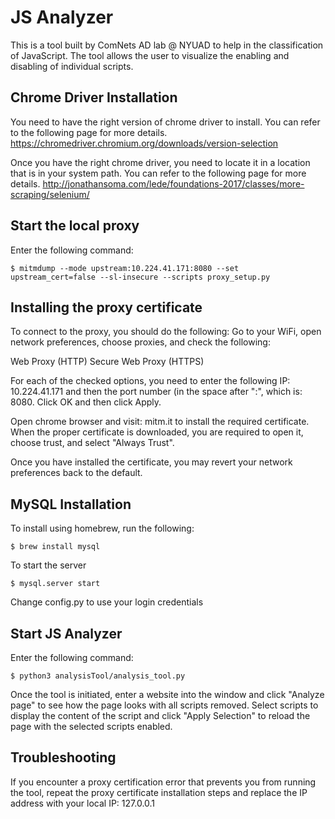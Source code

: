 # JS Analyzer
This is a tool built by ComNets AD lab @ NYUAD to help in the classification of JavaScript. The tool allows the user to visualize the enabling and disabling of individual scripts.

## Chrome Driver Installation
You need to have the right version of chrome driver to install. You can refer to the following page for more details.
https://chromedriver.chromium.org/downloads/version-selection

Once you have the right chrome driver, you need to locate it in a location that is in your system path. You can refer to the following page for more details.
http://jonathansoma.com/lede/foundations-2017/classes/more-scraping/selenium/

## Start the local proxy
Enter the following command:
```
$ mitmdump --mode upstream:10.224.41.171:8080 --set upstream_cert=false --sl-insecure --scripts proxy_setup.py
```

## Installing the proxy certificate
To connect to the proxy, you should do the following:
Go to your WiFi, open network preferences, choose proxies, and check the following:

Web Proxy (HTTP)
Secure Web Proxy (HTTPS)

For each of the checked options, you need to enter the following IP: 10.224.41.171 and then the port number (in the space after ":", which is: 8080. Click OK and then click Apply.

Open chrome browser and visit: mitm.it to install the required certificate. When the proper certificate is downloaded, you are required to open it, choose trust, and select "Always Trust".

Once you have installed the certificate, you may revert your network preferences back to the default.

## MySQL Installation

To install using homebrew, run the following:
```
$ brew install mysql
```
To start the server
```
$ mysql.server start
```
Change config.py to use your login credentials

## Start JS Analyzer
Enter the following command:
```
$ python3 analysisTool/analysis_tool.py
```

Once the tool is initiated, enter a website into the window and click "Analyze page" to see how the page looks with all scripts removed. Select scripts to display the content of the script and click "Apply Selection" to reload the page with the selected scripts enabled.

## Troubleshooting
If you encounter a proxy certification error that prevents you from running the tool, repeat the proxy certificate installation steps and replace the IP address with your local IP: 127.0.0.1
